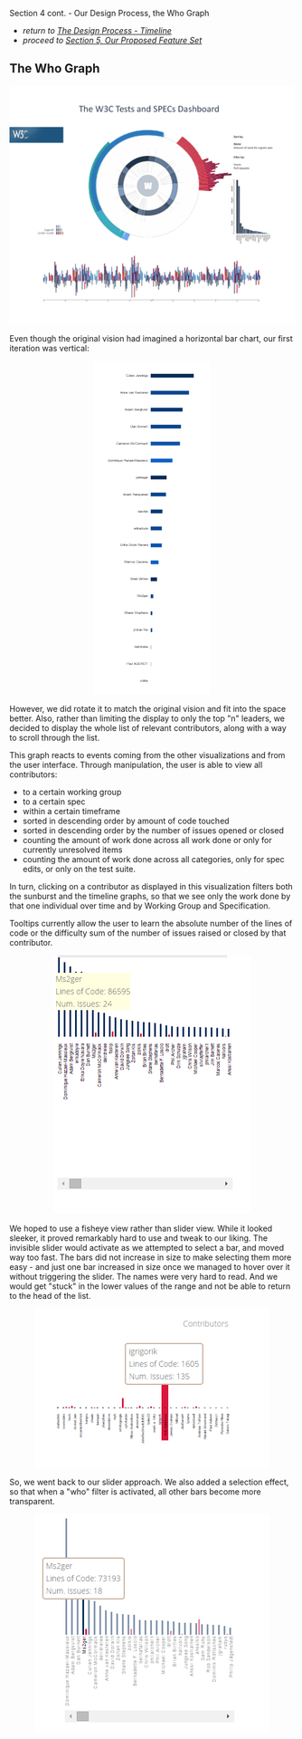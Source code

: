 Section 4 cont. - Our Design Process, the Who Graph

* *return to [The Design Process - Timeline](design_timeline.md)*
* *proceed to [Section 5, Our Proposed Feature Set](proposal.md)*

## The Who Graph

<p align="center">
    <img src="images/main1.jpg" width="600"/>
</p>

Even though the original vision had imagined a horizontal bar chart, our first iteration was vertical:

<p align="center">
    <img src="images/Who1.png"/>
</p>

However, we did rotate it to match the original vision and fit into the space better.  Also, rather than limiting the display to only the top "n" leaders, we decided to display the whole list of relevant contributors, along with a way to scroll through the list.

This graph reacts to events coming from the other visualizations and from the user interface.  Through manipulation, the user is able to view all contributors:
- to a certain working group
- to a certain spec
- within a certain timeframe
- sorted in descending order by amount of code touched
- sorted in descending order by the number of issues opened or closed
- counting the amount of work done across all work done or only for currently unresolved items
- counting the amount of work done across all categories, only for spec edits, or only on the test suite.

In turn, clicking on a contributor as displayed in this visualization filters both the sunburst and the timeline graphs, so that we see only the work done by that one individual over time and by Working Group and Specification.

Tooltips currently allow the user to learn the absolute number of the lines of code or the difficulty sum of the number of issues raised or closed by that contributor.

<p align="center">
    <img src="images/Who2.png"/>
</p>

We hoped to use a fisheye view rather than slider view.  While it looked sleeker, it proved remarkably hard to use and tweak to our liking.  The invisible slider would activate as we attempted to select a bar, and moved way too fast.  The bars did not increase in size to make selecting them more easy - and just one bar increased in size once we managed to hover over it without triggering the slider.  The names were very hard to read.  And we would get "stuck" in the lower values of the range and not be able to return to the head of the list.

<p align="center">
    <img src="images/Who3.png"/>
</p>

So, we went back to our slider approach.  We also added a selection effect, so that when a "who" filter is activated, all other bars become more transparent.

<p align="center">
    <img src="images/FINAL_Who.png"/>
</p>

